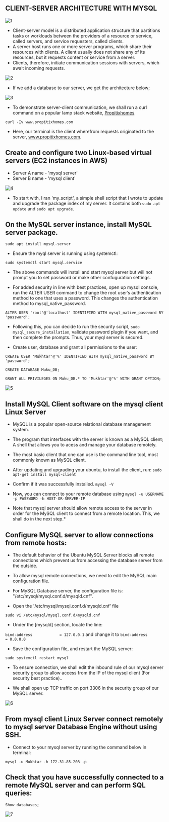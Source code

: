 ## CLIENT-SERVER ARCHITECTURE WITH MYSQL


![1](https://user-images.githubusercontent.com/114196715/195963990-982d2e4c-78d4-48ac-ace3-3d6ba6043924.png)

- Client-server model is a distributed application structure that partitions tasks or workloads between the providers of a resource or service, called servers, and service requesters, called clients.
- A server host runs one or more server programs, which share their resources with clients. A client usually does not share any of its resources, but it requests content or service from a server. 
- Clients, therefore, initiate communication sessions with servers, which await incoming requests.

![2](https://user-images.githubusercontent.com/114196715/195964012-d93e115e-94de-4846-aed2-d60a87fa3fd3.png)

- If we add a database to our server, we get the architecture below;

![3](https://user-images.githubusercontent.com/114196715/195964046-ef420882-a889-4c1e-8174-92f26255c63e.png)

* To demonstrate server-client communication, we shall run a curl command on a popular lamp stack website, [Propitixhomes](www.propitixhomes.com.) 

` curl -Iv www.propitixhomes.com `

- Here, our terminal is the client wherefrom requests originated to the server, www.propitixhomes.com.

## Create and configure two Linux-based virtual servers (EC2 instances in AWS)
- Server A name - 'mysql server'
- Server B name - 'mysql client'

![4](https://user-images.githubusercontent.com/114196715/195964109-8e159ce8-2586-49b9-9a17-6e06957022a3.png)

* To start with, I ran 'my_script', a simple shell script that I wrote to update and upgrade the package index of my server. It contains both ` sudo apt update ` and ` sudo apt upgrade `.

## On the MySQL server instance, install MySQL server package.

` sudo apt install mysql-server `

* Ensure the myql server is running using systemctl:

` sudo systemctl start mysql.service `

- The above commands will install and start mysql server but will not prompt you to set password or make other confuguration settings. 

- For added security in line with best practices, open up mysql console, run the ALTER USER command to change the root user’s authentication method to one that uses a password. This changes the authentication method to mysql_native_password.

` ALTER USER 'root'@'localhost' IDENTIFIED WITH mysql_native_password BY 'password'; `

- Following this, you can decide to run the security script, ` sudo mysql_secure_installation `, validate password plugin if you want, and then complete the prompts. Thus, your myql server is secured.

- Create user, database and grant all permissions to the user:

```
CREATE USER 'Mukhtar'@'%' IDENTIFIED WITH mysql_native_password BY 'password';

CREATE DATABASE Muku_DB;

GRANT ALL PRIVILEGES ON Muku_DB.* TO 'Mukhtar'@'%' WITH GRANT OPTION;

```
![5](https://user-images.githubusercontent.com/114196715/195964165-0b267d0c-fc87-4d0b-9b97-8675199802a9.png)

## Install MySQL Client software on the mysql client Linux Server

- MySQL is a popular open-source relational database management system.

- The program that interfaces with the server is known as a MySQL client; A shell that allows you to acess and manage your database remotely.

- The most basic client that one can use is the command line tool, most commonly known as MySQL client.

* After updating and upgrading your ubuntu, to install the client, run: ` sudo apt-get install mysql-client `

* Confirm if it was successfully installed. ` mysql -V `

* Now, you can connect to your remote database using ` mysql -u USERNAME -p PASSWORD -h HOST-OR-SERVER-IP `

* Note that mysql server should allow remote access to the server in order for the MySQL client to connect from a remote location. This, we shall do in the next step.*


## Configure MySQL server to allow connections from remote hosts:

- The default behavior of the Ubuntu MySQL Server blocks all remote connections which prevent us from accessing the database server from the outside.

- To allow mysql remote connections, we need to edit the MySQL main configuration file.

- For MySQL Database server, the configuration file is: "/etc/mysql/mysql.conf.d/mysqld.cnf".

- Open the '/etc/mysql/mysql.conf.d/mysqld.cnf' file

` sudo vi /etc/mysql/mysql.conf.d/mysqld.cnf `

- Under the [mysqld] section, locate the line:

` bind-address            = 127.0.0.1 ` and change it to ` bind-address            = 0.0.0.0 `

- Save the configuration file, and restart the MySQL server:

` sudo systemctl restart mysql `

- To ensure connection, we shall edit the inbound rule of our mysql server security group to allow access from the IP of the mysql client (For security best practice)..

- We shall open up TCP traffic on port 3306 in the security group of our MySQL server.

![6](https://user-images.githubusercontent.com/114196715/195964262-3b7c62f4-5629-4568-8fe3-c7e5a7ba3a53.png)

## From mysql client Linux Server connect remotely to mysql server Database Engine without using SSH.

* Connect to your mysql server by running the command below in terminal:

` mysql -u Mukhtar -h 172.31.85.208 -p `


## Check that you have successfully connected to a remote MySQL server and can perform SQL queries:

` Show databases; `

![7](https://user-images.githubusercontent.com/114196715/195964296-be188b33-0114-41bf-a9cf-28fe82136885.png)
